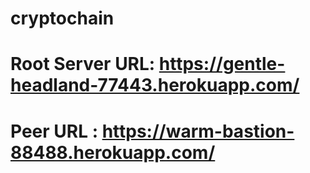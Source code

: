 # cryptochain
# Root Server URL: https://gentle-headland-77443.herokuapp.com/
# Peer URL : https://warm-bastion-88488.herokuapp.com/
